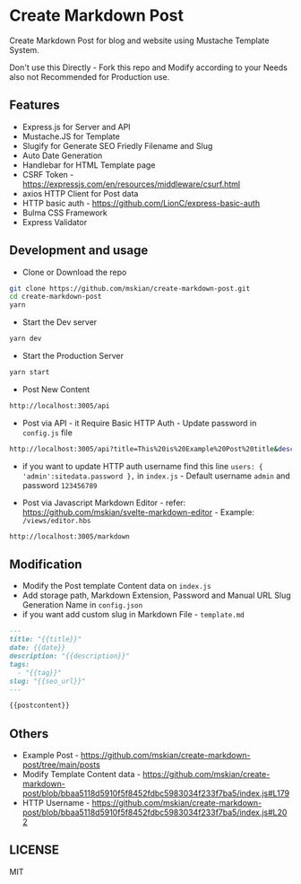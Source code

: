 # Create Markdown Post

Create Markdown Post for blog and website using Mustache Template System.

Don't use this Directly - Fork this repo and Modify according to your Needs also not Recommended for Production use.

## Features

- Express.js for Server and API
- Mustache.JS for Template
- Slugify for Generate SEO Friedly Filename and Slug
- Auto Date Generation
- Handlebar for HTML Template page
- CSRF Token - <https://expressjs.com/en/resources/middleware/csurf.html>
- axios HTTP Client for Post data
- HTTP basic auth - <https://github.com/LionC/express-basic-auth>
- Bulma CSS Framework
- Express Validator

## Development and usage

- Clone or Download the repo

```sh
git clone https://github.com/mskian/create-markdown-post.git
cd create-markdown-post
yarn
```

- Start the Dev server

```sh
yarn dev
```

- Start the Production Server

```sh
yarn start
```

- Post New Content

```sh
http://localhost:3005/api
```

- Post via API - it Require Basic HTTP Auth - Update password in `config.js` file

```sh
http://localhost:3005/api?title=This%20is%20Example%20Post%20title&description=This%20is%20Example%20Post%20Meta%20Description%20-%20post%20via%20HTTP%20Client%20via%20API.&postcontent=This%20is%20Example%20Post%20Meta%20Description%20-%20post%20via%20HTTP%20Client%20via%20API.&tag=Test
```

- if you want to update HTTP auth username find this line `users: { 'admin':sitedata.password },` in `index.js` - Default username `admin` and password `123456789`

- Post via Javascript Markdown Editor - refer: <https://github.com/mskian/svelte-markdown-editor> - Example: `/views/editor.hbs`

```sh
http://localhost:3005/markdown
```

## Modification

- Modify the Post template Content data on `index.js`
- Add storage path, Markdown Extension, Password and Manual URL Slug Generation Name in `config.json`
- if you want add custom slug in Markdown File - `template.md`

```md
---
title: "{{title}}"
date: {{date}}
description: "{{description}}"
tags:
  - "{{tag}}"
slug: "{{seo_url}}"
---

{{postcontent}}

```

## Others

- Example Post - <https://github.com/mskian/create-markdown-post/tree/main/posts>
- Modify Template Content data - <https://github.com/mskian/create-markdown-post/blob/bbaa5118d5910f5f8452fdbc5983034f233f7ba5/index.js#L179>
- HTTP Username - <https://github.com/mskian/create-markdown-post/blob/bbaa5118d5910f5f8452fdbc5983034f233f7ba5/index.js#L202>

## LICENSE

MIT
